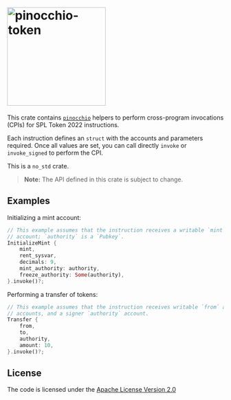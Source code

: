 # <img width="229" alt="pinocchio-token" src="https://github.com/user-attachments/assets/12b0dc2a-94fb-4866-8e6a-60ac74e13b4f"/>

This crate contains [`pinocchio`](https://crates.io/crates/pinocchio) helpers to perform cross-program invocations (CPIs) for SPL Token 2022 instructions.

Each instruction defines an `struct` with the accounts and parameters required. Once all values are set, you can call directly `invoke` or `invoke_signed` to perform the CPI.

This is a `no_std` crate.

> **Note:** The API defined in this crate is subject to change.

## Examples

Initializing a mint account:
```rust
// This example assumes that the instruction receives a writable `mint`
// account; `authority` is a `Pubkey`.
InitializeMint {
    mint,
    rent_sysvar,
    decimals: 9,
    mint_authority: authority,
    freeze_authority: Some(authority),
}.invoke()?;
```

Performing a transfer of tokens:
```rust
// This example assumes that the instruction receives writable `from` and `to`
// accounts, and a signer `authority` account.
Transfer {
    from,
    to,
    authority,
    amount: 10,
}.invoke()?;
```

## License

The code is licensed under the [Apache License Version 2.0](../LICENSE)
